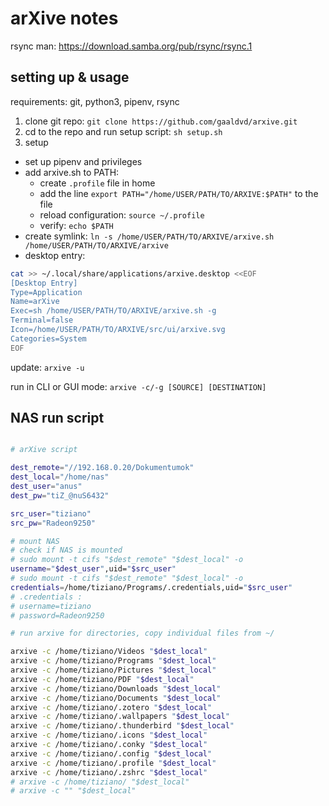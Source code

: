# arXive notes

rsync man: https://download.samba.org/pub/rsync/rsync.1

## setting up & usage

requirements: git, python3, pipenv, rsync

1. clone git repo: `git clone https://github.com/gaaldvd/arxive.git`
2. cd to the repo and run setup script: `sh setup.sh`
3. setup
  - set up pipenv and privileges
  - add arxive.sh to PATH:
    - create `.profile` file in home
    - add the line `export PATH="/home/USER/PATH/TO/ARXIVE:$PATH"` to the file
    - reload configuration: `source ~/.profile`
    - verify: `echo $PATH`
  - create symlink: `ln -s /home/USER/PATH/TO/ARXIVE/arxive.sh /home/USER/PATH/TO/ARXIVE/arxive`
  - desktop entry:
```bash
cat >> ~/.local/share/applications/arxive.desktop <<EOF
[Desktop Entry]
Type=Application
Name=arXive
Exec=sh /home/USER/PATH/TO/ARXIVE/arxive.sh -g
Terminal=false
Icon=/home/USER/PATH/TO/ARXIVE/src/ui/arxive.svg
Categories=System
EOF
```

update: `arxive -u`

run in CLI or GUI mode: `arxive -c/-g [SOURCE] [DESTINATION]`

## NAS run script

```bash

# arXive script

dest_remote="//192.168.0.20/Dokumentumok"
dest_local="/home/nas"
dest_user="anus"
dest_pw="tiZ_@nuS6432"

src_user="tiziano"
src_pw="Radeon9250"

# mount NAS
# check if NAS is mounted
# sudo mount -t cifs "$dest_remote" "$dest_local" -o
username="$dest_user",uid="$src_user"
# sudo mount -t cifs "$dest_remote" "$dest_local" -o
credentials=/home/tiziano/Programs/.credentials,uid="$src_user"
# .credentials :
# username=tiziano
# password=Radeon9250

# run arxive for directories, copy individual files from ~/

arxive -c /home/tiziano/Videos "$dest_local"
arxive -c /home/tiziano/Programs "$dest_local"
arxive -c /home/tiziano/Pictures "$dest_local"
arxive -c /home/tiziano/PDF "$dest_local"
arxive -c /home/tiziano/Downloads "$dest_local"
arxive -c /home/tiziano/Documents "$dest_local"
arxive -c /home/tiziano/.zotero "$dest_local"
arxive -c /home/tiziano/.wallpapers "$dest_local"
arxive -c /home/tiziano/.thunderbird "$dest_local"
arxive -c /home/tiziano/.icons "$dest_local"
arxive -c /home/tiziano/.conky "$dest_local"
arxive -c /home/tiziano/.config "$dest_local"
arxive -c /home/tiziano/.profile "$dest_local"
arxive -c /home/tiziano/.zshrc "$dest_local"
# arxive -c /home/tiziano/ "$dest_local"
# arxive -c "" "$dest_local"

```
